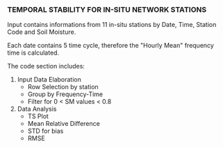 

### TEMPORAL STABILITY FOR IN-SITU NETWORK STATIONS

Input contains informations from 11 in-situ stations by Date, Time, Station Code and Soil Moisture.

Each date contains 5 time cycle, therefore the "Hourly Mean" frequency time is calculated.

The code section includes:

1. Input Data Elaboration
    * Row Selection by station
    * Group by Frequency-Time
    * Filter for 0 < SM values < 0.8
2. Data Analysis
    * TS Plot
    * Mean Relative Difference
    * STD for bias
    * RMSE
